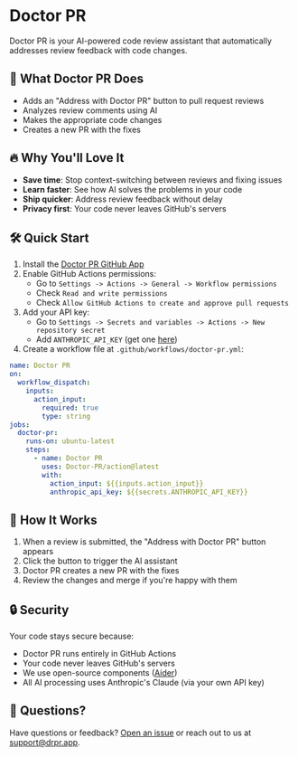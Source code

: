 # Doctor PR

Doctor PR is your AI-powered code review assistant that automatically addresses review feedback with code changes.

## 🚀 What Doctor PR Does

- Adds an "Address with Doctor PR" button to pull request reviews
- Analyzes review comments using AI
- Makes the appropriate code changes
- Creates a new PR with the fixes

## 🔥 Why You'll Love It

- **Save time**: Stop context-switching between reviews and fixing issues
- **Learn faster**: See how AI solves the problems in your code
- **Ship quicker**: Address review feedback without delay
- **Privacy first**: Your code never leaves GitHub's servers

## 🛠️ Quick Start

1. Install the [Doctor PR GitHub App](https://github.com/apps/doctor-pr)
2. Enable GitHub Actions permissions:
   - Go to `Settings -> Actions -> General -> Workflow permissions`
   - Check `Read and write permissions`
   - Check `Allow GitHub Actions to create and approve pull requests`
3. Add your API key:
   - Go to `Settings -> Secrets and variables -> Actions -> New repository secret`
   - Add `ANTHROPIC_API_KEY` (get one [here](https://console.anthropic.com/settings/keys))
4. Create a workflow file at `.github/workflows/doctor-pr.yml`:

```yaml
name: Doctor PR
on:
  workflow_dispatch:
    inputs:
      action_input:
        required: true
        type: string
jobs:
  doctor-pr:
    runs-on: ubuntu-latest
    steps:
      - name: Doctor PR
        uses: Doctor-PR/action@latest
        with:
          action_input: ${{inputs.action_input}}
          anthropic_api_key: ${{secrets.ANTHROPIC_API_KEY}}
```

## 🔄 How It Works

1. When a review is submitted, the "Address with Doctor PR" button appears
2. Click the button to trigger the AI assistant
3. Doctor PR creates a new PR with the fixes
4. Review the changes and merge if you're happy with them

## 🔒 Security

Your code stays secure because:
- Doctor PR runs entirely in GitHub Actions
- Your code never leaves GitHub's servers
- We use open-source components ([Aider](https://github.com/Aider-AI/aider))
- All AI processing uses Anthropic's Claude (via your own API key)

## 💬 Questions?

Have questions or feedback? [Open an issue](https://github.com/Doctor-PR/action/issues) or reach out to us at [support@drpr.app](mailto:support@drpr.app).
